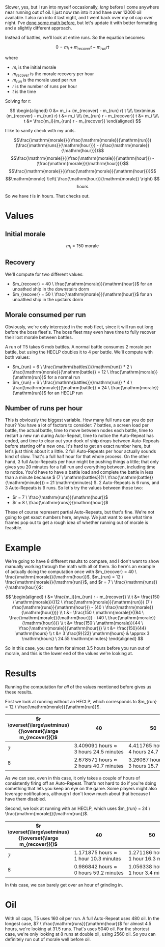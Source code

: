 Slower, yes, but I run into myself occasionally, *long* before I come anywhere near running out of oil. I just now ran into it and have over 12000 oil available. I also ran into it last night, and I went back over my oil cap over night. I've [done some math before](/r/AzurLane/comments/10i59jg/comment/j5e43g7/), but let's update it with better formatting and a slightly different approach.

Instead of battles, we'll look at entire runs. So the equation becomes:

$$0 = m_i + m_{recover} t - m_{run} r t$$

where

* $m_i$ is the initial morale
* $m_{recover}$ is the morale recovery per hour
* $m_{run}$ is the morale used per run
* $r$ is the number of runs per hour
* $t$ is the time

Solving for $t$:

$$
\begin{aligned}
0 &= m_i + (m_{recover} - m_{run} r) t \\\\
\textminus (m_{recover} - m_{run} r) t &= m_i \\\\
(m_{run} r - m_{recover}) t &= m_i \\\\
t &= \frac{m_i}{m_{run} r - m_{recover}}
\end{aligned}
$$

I like to sanity check with my units.

$$\frac{\mathrm{morale}}{(\frac{\mathrm{morale}}{\mathrm{run}}) (\frac{\mathrm{runs}}{\mathrm{hour}}) - (\frac{\mathrm{morale}}{\mathrm{hour}})}$$
$$\frac{\mathrm{morale}}{(\frac{\mathrm{morale}}{\mathrm{hour}}) - (\frac{\mathrm{morale}}{\mathrm{hour}})}$$
$$\frac{\mathrm{morale}}{(\frac{\mathrm{morale}}{\mathrm{hour}})}$$
$$\mathrm{morale} \left( \frac{\mathrm{hour}}{\mathrm{morale}} \right) $$
$$\mathrm{hours}$$

So we have $t$ is in $\mathrm{hours}$. That checks out.

# Values

## Initial morale

$$m_i = 150 \ \mathrm{morale}$$

## Recovery

We'll compute for two different values:

* $m_{recover} = 40 \ \frac{\mathrm{morale}}{\mathrm{hour}}$ for an unoathed ship in the downstairs dorm
* $m_{recover} = 50 \ \frac{\mathrm{morale}}{\mathrm{hour}}$ for an unoathed ship in the upstairs dorm

## Morale consumed per run

Obviously, we're only interested in the mob fleet, since it will run out long before the boss fleet's. The boss fleet may even have time to fully recover their lost morale between battles.

A run of T5 takes 6 mob battles. A normal battle consumes 2 morale per battle, but using the HECLP doubles it to 4 per battle. We'll compute with both values:

* $m_{run} = 6 \ \frac{\mathrm{battles}}{\mathrm{run}} * 2 \ \frac{\mathrm{morale}}{\mathrm{battle}} = 12 \ \frac{\mathrm{morale}}{\mathrm{run}}$ for a normal run
* $m_{run} = 6 \ \frac{\mathrm{battles}}{\mathrm{run}} * 4 \ \frac{\mathrm{morale}}{\mathrm{battle}} = 24 \ \frac{\mathrm{morale}}{\mathrm{run}}$ for an HECLP run

## Number of runs per hour

This is obviously the biggest variable. How many full runs can you do per hour? You have a lot of factors to consider: 7 battles, a screen load per battle, the actual battle, time to move between nodes each battle, time to restart a new run during Auto-Repeat, time to notice the Auto-Repeat has ended, and time to clear out your dock of ship drops between Auto-Repeats before starting off a new one. It's hard to get an exact number here, but let's just think about it a little. 2 full Auto-Repeats per hour actually sounds kind of slow. That's a full half hour for that whole process. On the other hand, 3 full Auto-Repeats per hour might be pushing things a little; that only gives you 20 minutes for a full run and everything between, including time to notice. You'd have to have a battle load and complete the battle in less than a minute because $ (7 \ \mathrm{battles})(1 \ \frac{\mathrm{battle}}{\mathrm{minute}}) = 21 \mathrm{minutes} $. 2 Auto-Repeats is 6 runs, and 3 Auto-Repeats is 9 runs. So let's try the values between those two:

* $r = 7 \ \frac{\mathrm{runs}}{\mathrm{hour}}$
* $r = 8 \ \frac{\mathrm{runs}}{\mathrm{hour}}$

These of course represent partial Auto-Repeats, but that's fine. We're not going to get exact numbers here, anyway. We just want to see what time frames pop out to get a rough idea of whether running out of morale is feasible.

# Example

We're going to have 8 different results to compare, and I don't want to show manually working through the math with all of them. So here's an example of actually doing the computation once with $m_{recover} = 40 \ \frac{\mathrm{morale}}{\mathrm{hour}}$, $m_{run} = 12 \ \frac{\mathrm{morale}}{\mathrm{run}}$, and $r = 7 \ \frac{\mathrm{runs}}{\mathrm{hour}}$:

$$
\begin{aligned}
t &= \frac{m_i}{m_{run} r - m_{recover}} \\
t &= \frac{150 \ \mathrm{morale}}{(12 \ \frac{\mathrm{morale}}{\mathrm{run}}) (7 \ \frac{\mathrm{runs}}{\mathrm{hour}}) - (40 \ \frac{\mathrm{morale}}{\mathrm{hour}})} \\
t &= \frac{150 \ \mathrm{morale}}{(84 \ \frac{\mathrm{morale}}{\mathrm{hour}}) - (40 \ \frac{\mathrm{morale}}{\mathrm{hour}})} \\
t &= \frac{150 \ \mathrm{morale}}{44 \ \frac{\mathrm{morale}}{\mathrm{hour}}} \\
t &= \frac{150}{44} \mathrm{hours} \\
t &= 3 \frac{9}{22} \mathrm{hours} & \approx 3 \mathrm{hours} \ 24.55 \mathrm{minutes}
\end{aligned}
$$

So in this case, you can farm for almost 3.5 hours before you run out of morale, and this is the lower end of the values we're looking at.

# Results

Running the computation for *all* of the values mentioned before gives us these results.

First we look at running without an HECLP, which corresponds to $m_{run} = 12 \ \frac{\mathrm{morale}}{\mathrm{run}}$.

| $r \overset{\large\setminus}{}\overset{\large m_{recover}}{}$ | 40 | 50 |
|-|-|-|
| 7 | $3.409091 \ \mathrm{hours} \approx 3 \ \mathrm{hours} \ 24.5 \ \mathrm{minutes}$ | $4.411765 \ \mathrm{hours} \approx 4 \ \mathrm{hours} \ 24.7 \ \mathrm{minutes}$ |
| 8 | $2.678571 \ \mathrm{hours} \approx 2 \ \mathrm{hours} \ 40.7 \ \mathrm{minutes}$ | $3.26087 \ \mathrm{hours} \approx 3 \ \mathrm{hours} \ 15.7 \ \mathrm{minutes}$ |

As we can see, even in this case, it only takes a couple of hours of consistently firing off an Auto-Repeat. That's not hard to do if you're doing something that lets you keep an eye on the game. Some players might also leverage notifications, although I don't know much about that because I have them disabled.

Second, we look at running with an HECLP, which uses $m_{run} = 24 \ \frac{\mathrm{morale}}{\mathrm{run}}$.

| $r \overset{\large\setminus}{}\overset{\large m_{recover}}{}$ | 40 | 50 |
|-|-|-|
| 7 | $1.171875 \ \mathrm{hours} \approx 1 \ \mathrm{hour} \ 10.3 \ \mathrm{minutes}$ | $1.271186 \ \mathrm{hours} \approx 1 \ \mathrm{hour} \ 16.3 \ \mathrm{minutes}$ |
| 8 | $0.986842 \ \mathrm{hours} \approx 0 \ \mathrm{hours} \ 59.2 \ \mathrm{minutes}$ | $1.056338 \ \mathrm{hours} \approx 1 \ \mathrm{hour} \ 3.4 \ \mathrm{minutes}$ |

In this case, we can barely get over an hour of grinding in.

# Oil

With oil caps, T5 uses 160 oil per run. A full Auto-Repeat uses 480 oil. In the longest case, $7 \ \frac{\mathrm{runs}}{\mathrm{hour}}$ for almost 4.5 hours, we're looking at 31.5 runs. That's uses 5040 oil. For the shortest case, we're only looking at 8 runs at double oil, using 2560 oil. So you can definitely run out of morale well before oil.

